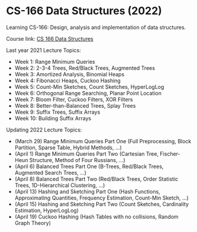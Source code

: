 # CS-166 Data Structures (2022)
Learning CS-166: Design, analysis and implementation of data structures.

Course link: [CS 166 Data Structures](http://web.stanford.edu/class/cs166/)

Last year 2021 Lecture Topics:

- Week 1: Range Minimum Queries 
- Week 2: 2-3-4 Trees, Red/Black Trees, Augmented Trees
- Week 3: Amortized Analysis, Binomial Heaps
- Week 4: Fibonacci Heaps, Cuckoo Hashing 
- Week 5: Count-Min Sketches, Count Sketches, HyperLogLog 
- Week 6: Orthogonal Range Searching, Planar Point Location 
- Week 7: Bloom Filter, Cuckoo Filters, XOR Filters 
- Week 8: Better-than-Balanced Trees, Splay Trees 
- Week 9: Suffix Trees, Suffix Arrays
- Week 10: Building Suffix Arrays

Updating 2022 Lecture Topics:

- (March 29) Range Minimum Queries Part One (Full Preprocessing, Block Partition, Sparse Table, Hybrid Methods, ...)
- (April 1) Range Minimum Queries Part Two (Cartesian Tree, Fischer-Heun Structure, Method of Four Russians, ...)
- (April 6) Balanced Trees Part One (B-Trees, Red/Black Trees, Augmented Search Trees, ...) 
- (April 8) Balanced Trees Part Two (Red/Black Trees, Order Statistic Trees, 1D-Hierarchical Clustering, ...)
- (April 13) Hashing and Sketching Part One (Hash Functions, Approximating Quantities, Frequency Estimation, Count-Min Sketch, ...)
- (April 15) Hashing and Sketching Part Two (Count Sketches, Cardinality Estimation, HyperLogLog)
- (April 19) Cuckoo Hashing (Hash Tables with no collisions, Random Graph Theory)

